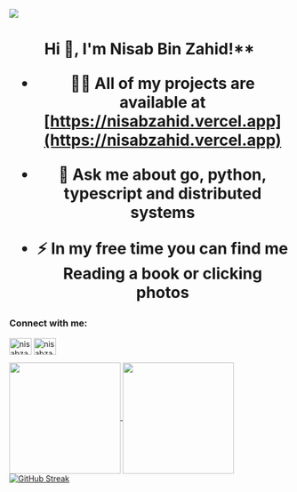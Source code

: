 ![](https://komarev.com/ghpvc/?username=dakshpokar)

<h1 align="center">Hi 👋, I'm Nisab Bin Zahid!**

- 👨‍💻 All of my projects are available at [https://nisabzahid.vercel.app](https://nisabzahid.vercel.app)

- 💬 Ask me about **go, python, typescript and distributed systems**

- ⚡ In my free time you can find me **Reading a book or clicking photos**

<p align="left">
<h3 align="left">Connect with me:</h3>

<a href="https://linkedin.com/in/nisabzahid" target="blank"><img align="center" src="https://cdn.jsdelivr.net/npm/simple-icons@3.0.1/icons/linkedin.svg" alt="nisabzahid" height="30" width="40" /></a>
<a href="https://fb.com/nisab.b.zahid" target="blank"><img align="center" src="https://cdn.jsdelivr.net/npm/simple-icons@3.0.1/icons/facebook.svg" alt="nisabzahid" height="30" width="40" /></a>



<a href="https://github.com/nisabzahid">
  <img height=200 align="center" src="https://readme-stats-iota-eight.vercel.app/api?username=nisabzahid&include_all_commits=true&show=reviews" />
</a>
<a href="https://github.com/nisabzahid">
  <img height=200 align="center" src="https://readme-stats-iota-eight.vercel.app/api/top-langs?username=nisabzahid&layout=compact&langs_count=8&card_width=320&hide=jupyter%20notebook,css" />
</a>
<a href="https://github.com/nisabzahid"><img src="https://streak-stats.demolab.com?user=nisabzahid" alt="GitHub Streak" /></a>
